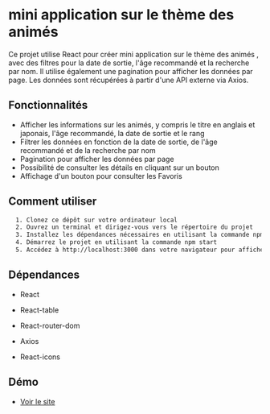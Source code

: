 # mini application sur le thème des animés 

Ce projet utilise React pour créer  mini application sur le thème des animés , avec des filtres pour la date de sortie, l'âge recommandé et la recherche par nom. Il utilise également une pagination pour afficher les données par page. Les données sont récupérées à partir d'une API externe via Axios.


## Fonctionnalités

 - Afficher les informations sur les animés, y compris le titre en anglais et japonais, l'âge recommandé, la date de sortie et le rang 
 - Filtrer les données en fonction de la date de sortie, de l'âge recommandé et de la recherche par nom
 - Pagination pour afficher les données par page
 - Possibilité de consulter les détails  en cliquant sur un bouton
 - Affichage d'un bouton pour consulter les Favoris



## Comment utiliser




```bash
  1. Clonez ce dépôt sur votre ordinateur local
  2. Ouvrez un terminal et dirigez-vous vers le répertoire du projet
  3. Installez les dépendances nécessaires en utilisant la commande npm install
  4. Démarrez le projet en utilisant la commande npm start
  5. Accédez à http://localhost:3000 dans votre navigateur pour afficher l'application
```



    
## Dépendances

- React

- React-table

- React-router-dom

- Axios

- React-icons


## Démo

- [Voir le site ](https://test-technique-4beez.vercel.app/)


